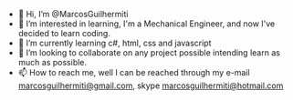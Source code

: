 - 👋 Hi, I’m @MarcosGuilhermiti
- 👀 I’m interested in learning, I'm a Mechanical Engineer, and now I've decided to learn coding.
- 🌱 I’m currently learning c#, html, css and javascript
- 💞️ I’m looking to collaborate on any project possible intending learn as much as possible.
- 📫 How to reach me, well I can be reached through my e-mail marcosguilhermiti@gmail.com, skype marcosguilhermiti@hotmail.com

<!---
MarcosGuilhermiti/MarcosGuilhermiti is a ✨ special ✨ repository because its `README.md` (this file) appears on your GitHub profile.
You can click the Preview link to take a look at your changes.
--->
